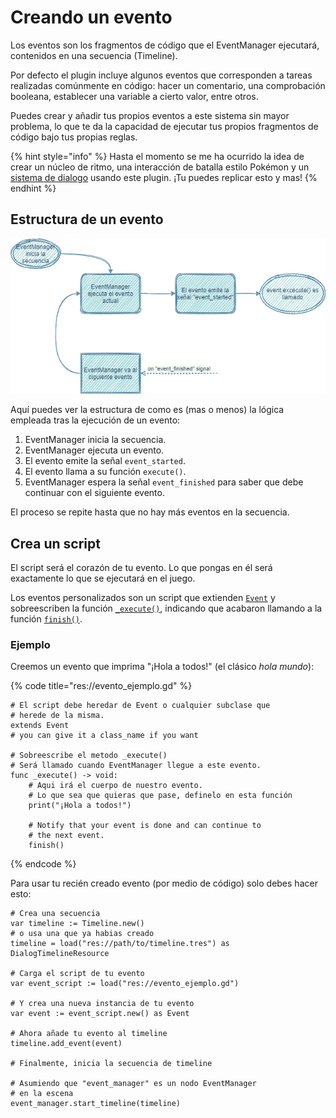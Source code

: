 # Creando un evento

Los eventos son los fragmentos de código que el EventManager ejecutará, contenidos en una secuencia (Timeline).

Por defecto el plugin incluye algunos eventos que corresponden a tareas realizadas comúnmente en código: hacer un comentario, una comprobación booleana, establecer una variable a cierto valor, entre otros.

Puedes crear y añadir tus propios eventos a este sistema sin mayor problema, lo que te da la capacidad de ejecutar tus propios fragmentos de código bajo tus propias reglas.

{% hint style="info" %}
Hasta el momento se me ha ocurrido la idea de crear un núcleo de ritmo, una interacción de batalla estilo Pokémon y un [sistema de dialogo](https://app.gitbook.com/o/ANe5SjHDLnAFjCnVwR4d/s/-MaUroYBpPsgfLKIUmns/) usando este plugin. ¡Tu puedes replicar esto y mas!
{% endhint %}

## Estructura de un evento

![](../.gitbook/assets/EventBehaviour.png)

Aquí puedes ver la estructura de como es (mas o menos) la lógica empleada tras la ejecución de un evento:

1. EventManager inicia la secuencia.&#x20;
2. EventManager ejecuta un evento.
3. El evento emite la señal `event_started`.
4. El evento llama a su función `execute()`.
5. EventManager espera la señal `event_finished` para saber que debe continuar con el siguiente evento.

El proceso se repite hasta que no hay más eventos en la secuencia.

## Crea un script

El script será el corazón de tu evento. Lo que pongas en él será exactamente lo que se ejecutará en el juego.

Los eventos personalizados son un script que extienden [`Event`](../docs/class-event.md) y sobreescriben la función [`_execute()`](../docs/class-event.md#void-\_execute), indicando que acabaron llamando a la función [`finish()`](../docs/class-event.md#void-finish).

### Ejemplo

Creemos un evento que imprima "¡Hola a todos!" (el clásico _hola mundo_):

{% code title="res://evento_ejemplo.gd" %}
```gdscript
# El script debe heredar de Event o cualquier subclase que
# herede de la misma.
extends Event
# you can give it a class_name if you want

# Sobreescribe el metodo _execute()
# Será llamado cuando EventManager llegue a este evento.
func _execute() -> void:
    # Aqui irá el cuerpo de nuestro evento.
    # Lo que sea que quieras que pase, definelo en esta función
    print("¡Hola a todos!")
    
    # Notify that your event is done and can continue to
    # the next event.
    finish()
```
{% endcode %}

Para usar tu recién creado evento (por medio de código) solo debes hacer esto:

```gdscript
# Crea una secuencia
var timeline := Timeline.new()
# o usa una que ya habias creado
timeline = load("res://path/to/timeline.tres") as DialogTimelineResource

# Carga el script de tu evento
var event_script := load("res://evento_ejemplo.gd")

# Y crea una nueva instancia de tu evento
var event := event_script.new() as Event

# Ahora añade tu evento al timeline
timeline.add_event(event)

# Finalmente, inicia la secuencia de timeline

# Asumiendo que "event_manager" es un nodo EventManager
# en la escena
event_manager.start_timeline(timeline)
```
